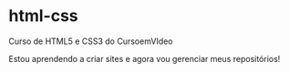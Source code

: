 # html-css
 Curso de HTML5 e CSS3 do CursoemVIdeo

 Estou aprendendo a criar sites e agora vou gerenciar meus repositórios!
